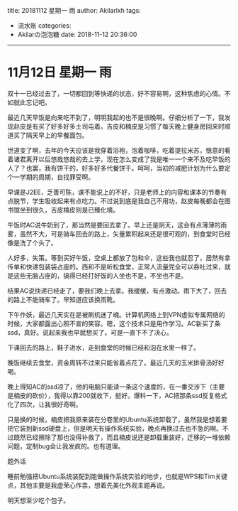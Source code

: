 title: 20181112 星期一 雨
author: Akilarlxh
tags:
  - 流水账
categories:
  - Akilarの泡泡糖
date: 2018-11-12 20:36:00
---
# 11月12日 星期一 雨

双十一已经过去了，一切都回到等快递的状态，好不容易啊，这种焦虑的心情。不如就此忘记吧。

最近几天早饭是向来吃不到了，明明我起的也不是很晚啊。仔细分析了一下，我发现赵皮是有买了好多好多土司屯着。吉皮和楠皮是习惯了每天晚上健身房回来时顺道买了隔天早上的早餐面包。

世道变了啊，去年的今天应该是我穿着浴袍，泡着咖啡，吃着提拉米苏，惬意的看着诸君离开以后悠哉悠哉的去上学，现在怎么变成了我是唯一一个来不及吃早饭的人了？也罢，我有饼干的，好多好多代餐饼干。呵呵，当初的减肥计划为什么要定个一学期的周期，自找罪受啊。

早课是J2EE，乏善可陈，课不能说上的不好，只是老师上的内容和课本的节奏有点脱节，学生吸收起来有点吃力。不过说到底是我自己不用功，赵皮每晚都会在图书馆坐到很久，吉皮楠皮则是已臻化境。

午饭时AC说牛奶到了，那当然是要回去拿了。早上还是阴天，这会有点薄薄的雨雾，虽然不大，可是骑车回去的路上，矢量累积起来还是很可观的，到食堂时已经像是洗了个头了。

人好多，失策。等到买好午饭，空桌上都放了包和伞，这些我也就忍了，居然有拿传单和快递包装袋占座的。西和不是听松食堂，正常人流量完全可以吞吐过来，就是这些无脑占座的，搞得已经打好饭的人坐也不是，不坐也不是。

结果AC说快递已经走了，要我们晚上去拿。我缓缓，有点激动。雨下大了，回去的路上不能骑车了。早知道应该换雨靴。

下午作妖，最近几天实在是被刷机迷了魂。计算机网络上到VPN虚拟专属网络的时候，大家都露出心照不宣的笑容。嗯，这个技术只是用作学习。AC新买了条ssd，真好。说起来我也早就想买了。可是一直下不了决心。

下课回去的路上，鞋子进水，走到食堂的时候已经和泡在水里一样了。

晚饭继续去食堂，资金周转不过来只能省着点花了。最近几天的玉米排骨汤好好喝。

晚上得知AC的ssd凉了，他的电脑只能读一条这个速度的，在一番交涉下（主要是楠皮的砍价），我得以靠200就收下，挺好。爆料一下，AC把那条ssd反复格式化了四次，让我很好奇啊。

只是换的时候，楠皮把我原来装在分卷里的Ubuntu系统卸载了，虽然我是想着要把它装到新ssd硬盘上，但是明天有操作系统实验，晚点再换过去也不急的啊。不过既然已经擦除了那也没得补救了，而且楠皮说还是卸载重装好，迁移的一堆依赖问题，定制bug会让我发疯的。也有道理。

题外话

睡前勉强把Ubuntu系统装配到能做操作系统实验的地步，也就是WPS和Tim关键点，其他主要是我虚荣心作祟，想着先美化外观主题再说。

明天想至少吃个包子。

